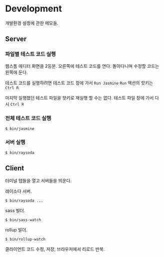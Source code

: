 # Development

개발환경 설정에 관한 메모들.

## Server

### 파일별 테스트 코드 실행

웹스톰 에디터 화면을 2등분.
오른쪽에 테스트 코드를 연다.
돌아다니며 수정할 코드는 왼쪽에 둔다.

테스트 코드를 실행하려면 테스트 코드 창에 가서 `Run Jasmine`
`Run` 액션의 핫키는 `Ctrl R`

마지막 실행했던 테스트 파일을 핫키로 재실행 할 수는 없다.
테스트 파일 창에 가서 다시 `Ctrl R`

### 전체 테스트 코드 실행

    $ bin/jasmine

### 서버 실행

    $ bin/raysoda

## Client

터미널 탭들을 열고 서버들을 띄운다.

레이소다 서버.

    $ bin/raysoda ...

sass 빌더.

    $ bin/sass-watch

rollup 빌더.

    $ bin/rollup-watch

클라이언트 코드 수정, 저장, 브라우저에서 리로드 반복.

